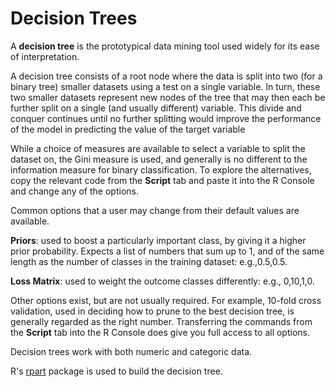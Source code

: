 # Decision Trees

A **decision tree** is the prototypical data mining tool used widely
for its ease of interpretation. 

A decision tree consists of a root node where the data is split into
two (for a binary tree) smaller datasets using a test on a single
variable. In turn, these two smaller datasets represent new nodes of
the tree that may then each be further split on a single (and usually
different) variable. This divide and conquer continues until no
further splitting would improve the performance of the model in
predicting the value of the target variable

While a choice of measures are available to select a variable to split
the dataset on, the Gini measure is used, and generally is no
different to the information measure for binary classification. To
explore the alternatives, copy the relevant code from the **Script**
tab and paste it into the R Console and change any of the options.

Common options that a user may change from their default values are
available.

**Priors**: used to boost a particularly important class, by giving it a
higher prior probability. Expects a list of numbers that sum up to 1,
and of the same length as the number of classes in the training dataset:
e.g.,0.5,0.5.

**Loss Matrix**: used to weight the outcome classes differently:
e.g., 0,10,1,0.

Other options exist, but are not usually required. For example,
10-fold cross validation, used in deciding how to prune to the best
decision tree, is generally regarded as the right number. Transferring
the commands from the **Script** tab into the R Console does give you
full access to all options.

Decision trees work with both numeric and categoric data.

R's [rpart](https://www.rdocumentation.org/packages/rpart) package is
used to build the decision tree.
